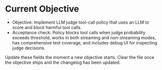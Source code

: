 # Current Objective

- Objective: Implement LLM judge tool-call policy that uses an LLM to score and block harmful tool calls.
- Acceptance check: Policy blocks tool calls when judge probability exceeds threshold, works in both streaming and non-streaming modes, has comprehensive test coverage, and includes debug UI for inspecting judge decisions.

Update these fields the moment a new objective starts. Clear the file once the objective ships and the changelog has been updated.
